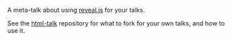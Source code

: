 A meta-talk about using [reveal.js](http://lab.hakim.se/reveal-js/) for your talks.

See the [html-talk](https://github.com/dougalsutherland/html-talk) repository for what to fork for your own talks, and how to use it.
